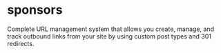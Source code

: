 # sponsors

Complete URL management system that allows you create, manage, and track outbound links 
from your site by using custom post types and 301 redirects.
